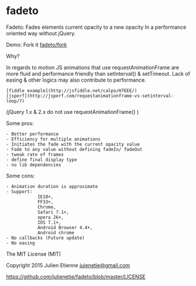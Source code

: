 fadeto
==

Fadeto: Fades elements current opacity to a new opacity In a performance 
oriented way without jQuery. 

Demo: Fork it
	[fadeto/fork](https://github.com/julienetie/fadeto/fork)

Why?

In regards to motion JS animations that use requestAnimationFrame 
are more fluid and performance friendly than setInterval() & setTimeout. 
Lack of easing & other logics may also contribute to performance.
	
	[fiddle example](http://jsfiddle.net/calpo/H7EEE/)
	[jsperf](http://jsperf.com/requestanimationframe-vs-setinterval-loop/7)
	
(jQuery 1.x & 2.x do not use requestAnimationFrame() )


Some pros:

	- Better performance
	- Efficiency for multiple animations
	- Initiates the fade with the current opacity value
	- Fade to any value without defining fadeIn/ fadeOut
	- tweak rate of frames
	- define final display type
	- no lib dependencies


Some cons:

	- Animation duration is approximate
	- Support: 
				IE10+, 
				FF33+, 
				Chrome, 
				Safari 7.1+, 
				opera 26+,
				IOS 7.1+,
				Android Browser 4.4+,
				Android chrome
	- No callbacks (Future update)
	- No easing 


The MIT License (MIT)

Copyright 2015 Julien Etienne juienetie@gmail.com

https://github.com/julienetie/fadeto/blob/master/LICENSE
